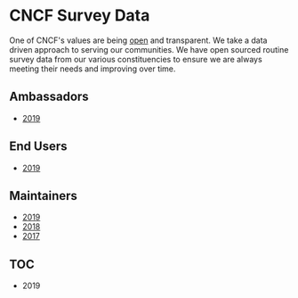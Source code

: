 # CNCF Survey Data

One of CNCF's values are being [open](https://github.com/cncf/foundation/blob/master/charter.md#3-values) and transparent. We take a data driven approach to serving our communities. We have open sourced routine survey data from our various constituencies to ensure we are always meeting their needs and improving over time.

## Ambassadors

* [2019](https://github.com/cncf/surveys/tree/master/ambassador/2019)


## End Users

* [2019](https://github.com/cncf/surveys/tree/master/enduser/2019)

## Maintainers

* [2019](https://github.com/cncf/surveys/tree/master/maintainer/2019)
* [2018](https://github.com/cncf/surveys/tree/master/maintainer/2018)
* [2017](https://github.com/cncf/surveys/tree/master/maintainer/2017)

## TOC

* 2019
